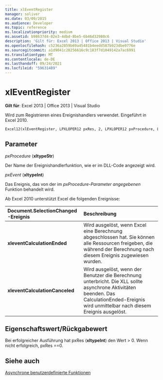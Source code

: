 ```yaml
---
title: xlEventRegister
manager: soliver
ms.date: 03/09/2015
ms.audience: Developer
ms.topic: reference
ms.localizationpriority: medium
ms.assetid: b98637d4-02e3-4dbd-8be5-6b46d32980c6
description: 'Gilt für: Excel 2013 | Office 2013 | Visual Studio'
ms.openlocfilehash: c5236a2859b69a45481b4eedd587b923dbe0776e
ms.sourcegitcommit: a1d9041c20256616c9c183f7d1049142a7ac6991
ms.translationtype: MT
ms.contentlocale: de-DE
ms.lasthandoff: 09/24/2021
ms.locfileid: "59631489"
---
```

# <a name="xleventregister"></a>xlEventRegister

 **Gilt für**: Excel 2013 | Office 2013 | Visual Studio 
  
Wird zum Registrieren eines Ereignishandlers verwendet. Eingeführt in Excel 2010.
  
```vb
Excel12(xlEventRegister, LPXLOPER12 pxRes, 2, LPXLOPER12 pxProcedure, LPXLOPER12 pxEvent);
```

## <a name="parameters"></a>Parameter

 _pxProcedure_ (**xltypeStr**)
  
Der Name der Ereignishandlerfunktion, wie er im DLL-Code angezeigt wird.
  
 _pxEvent_ (**xltypeInt**)
  
Das Ereignis, das von der im  _pxProcedure-Parameter angegebenen_ Funktion behandelt wird. 
  
Ab Excel 2010 unterstützt Excel die folgenden Ereignisse:
  
|Document.SelectionChanged **-Ereignis**|**Beschreibung**|
|:-----|:-----|
|**xleventCalculationEnded** <br/> |Wird ausgelöst, wenn Excel eine Berechnung abgeschlossen hat. Sie können alle Ressourcen freigeben, die während der Berechnung nach diesem Ereignis zugewiesen wurden.  <br/> |
|**xleventCalculationCanceled** <br/> |Wird ausgelöst, wenn der Benutzer die Berechnung unterbricht. Die XLL sollte asynchrone Aktivitäten beenden. Das CalculationEnded-Ereignis wird unmittelbar nach diesem Ereignis ausgelöst.  <br/> |
   
## <a name="property-valuereturn-value"></a>Eigenschaftswert/Rückgabewert

Bei erfolgreicher Ausführung hat pxRes (**xltypeInt**) den Wert > 0. Wenn nicht erfolgreich, pxRes ==0.
  
## <a name="see-also"></a>Siehe auch



[Asynchrone benutzerdefinierte Funktionen](asynchronous-user-defined-functions.md)

